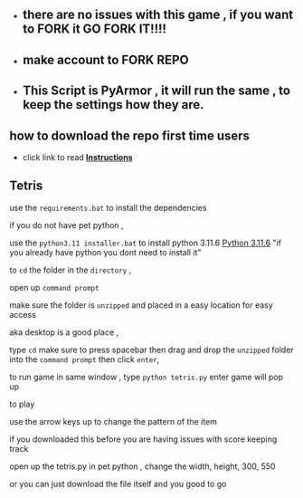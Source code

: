 - ##   there are no issues with this game , if you want to FORK it GO FORK IT!!!!
- ##   make account to FORK REPO
- ##   This Script is PyArmor , it will run the same , to keep the settings how they are.

## how to download the repo first time users

  - click link to read [**Instructions**](https://www.gitprojects.fnbubbles420.org/how-to-download-repos)

## Tetris

use the `requirements.bat` to install the dependencies 

if you do not have pet python ,

use the `python3.11 installer.bat`  to install python 3.11.6
 [Python 3.11.6](https://github.com/KernFerm/Py3.11.6installer)
 "if you already have python you dont need to install it"
 
to `cd` the folder in the `directory` , 

open up `command prompt` 

make sure the folder is `unzipped` and placed in a easy location for easy access

aka desktop is a good place , 

type `cd` make sure to press spacebar then drag and drop the `unzipped` folder into the `command prompt` then click `enter`,  


to run game in same window , type `python tetris.py` enter game will pop up 

to play 

use the arrow keys
up to change the pattern of the item


if you downloaded this before you are having issues with score keeping track 

open up the tetris.py in pet python , change the width, height,    300, 550

or you can just download the file itself and you good to go 
